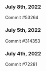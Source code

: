 ### July 8th, 2022

Commit #53264

### July 5th, 2022

Commit #314353


### July 4th, 2022

Commit #72281

